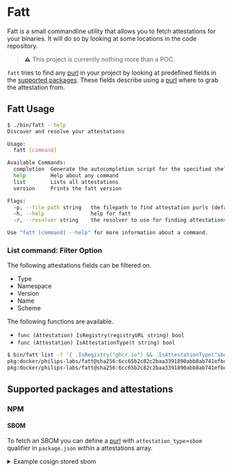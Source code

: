 # Fatt

Fatt is a small commandline utility that allows you to fetch attestations for your binaries. It will do so by looking at some locations in the code repository.

> :warning: This project is currently nothing more than a POC.

`fatt` tries to find any [purl][] in your project by looking at predefined fields in the [supported packages](#supported-packages-and-attestations). These fields describe using a [purl][] where to grab the attestation from.

## Fatt Usage

```bash
$ ./bin/fatt --help
Discover and resolve your attestations

Usage:
  fatt [command]

Available Commands:
  completion  Generate the autocompletion script for the specified shell
  help        Help about any command
  list        Lists all attestations
  version     Prints the fatt version

Flags:
  -p, --file-path string   the filepath to find attestation purls (defaults to current working dir)
  -h, --help               help for fatt
  -r, --resolver string    the resolver to use for finding attestations (default "multi")

Use "fatt [command] --help" for more information about a command.
```

### List command: Filter Option

The following attestations fields can be filtered on.

* Type
* Namespace
* Version
* Name
* Scheme

The following functions are available.

* `func (Attestation) IsRegistry(registryURL string) bool`
* `func (Attestation) IsAttestationType(t string) bool`

```bash
$ bin/fatt list -f '{ .IsRegistry("ghcr.io") && .IsAttestationType("sbom") }'
pkg:docker/philips-labs/fatt@sha256:6cc65b2c82c2baa3391890abb8ab741efbcbc87baff3b06d5797afacb314ddd9?repository_url=ghcr.io&attestation_type=sbom
pkg:docker/philips-labs/fatt@sha256:6cc65b2c82c2baa3391890abb8ab741efbcbc87baff3b06d5797afacb314ddd9?repository_url=ghcr.io&attestation_type=sbom
```

## Supported packages and attestations

### NPM

#### SBOM

To fetch an SBOM you can define a [purl][] with `attestation_type`=`sbom` qualifier in `package.json` within a attestations array.

<details>
  <summary>Example cosign stored sbom</summary>

  Using cosign we can leverage any [OCI registry][] to store our attestations.

  ```shell
  $ cosign upload blob -f sbom.spdx.json ghcr.io/philips-labs/fatt:example-sbom-attestation
  Uploading file from [sbom.spdx.json] to [ghcr.io/philips-labs/fatt:example-sbom-attestation] with media type [text/plain]
  File [sbom.spdx.json] is available directly at [ghcr.io/philips-labs/fatt@sha256:6cc65b2c82c2baa3391890abb8ab741efbcbc87baff3b06d5797afacb314ddd9]
  ```

  Now we can use a purl to link this attestation to our Node package.

  ```json
  {
    "name": "@philips-labs/awesome-npm",
    "attestations": [
      "pkg:docker/philips-labs/fatt@sha256:6cc65b2c82c2baa3391890abb8ab741efbcbc87baff3b06d5797afacb314ddd9?repository_url=ghcr.io&attestation_type=sbom",
    ]
  }
  ```

  Using `fatt` we can now scan our project for attestations and fetch them using sget.

  ```shell
  $ attestations="$(bin/fatt list -p examples/awesome-npm -o docker)"
  Fetching attestations for current working directory…
  Found attestations: [{PURL:{Type:docker Namespace:philips-labs Name:fatt Version:sha256:6cc65b2c82c2baa3391890abb8ab741efbcbc87baff3b06d5797afacb314ddd9 Qualifiers:repository_url=ghcr.io&attestation_type=sbom Subpath:} Type:SBOM} {PURL:{Type:docker Namespace:philips-labs Name:fatt Version:sha256:6cc65b2c82c2baa3391890abb8ab741efbcbc87baff3b06d5797afacb314ddd9 Qualifiers:repository_url=ghcr.io&attestation_type=provenance Subpath:} Type:SBOM}]
  Attestation type: sbom
  Attestation type: provenance
  $ while read -r a ; do sget "$a" ; done <<< "$attestations"
  {
    "SPDXID": "SPDXRef-DOCUMENT",
    "name": "ghcr.io/philips-labs/slsa-provenance-v0.7.2",
    "spdxVersion": "SPDX-2.2",
    "creationInfo": {
      "created": "2022-02-25T13:01:35.3837117Z",
      "creators": [
        "Organization: Anchore, Inc",
        "Tool: syft-0.38.0"
      ],
      "licenseListVersion": "3.16"
    },
    …
  ```

</details>

[purl]: https://github.com/package-url/purl-spec "A minimal specification and implementation of purl aka. a Package 'mostly universal' URL."
